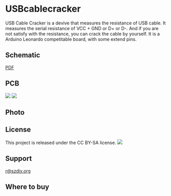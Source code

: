 USBcablecracker
============
USB Cable Cracker is a devive that measures the resistance of USB cable.
It measures the serial resistance of VCC + GND or D+ or D-.
And if you are not satisfy with the resistance, you can crack the cable by yourself.
It is a Arduino Leonardo competitable board, with some extend pins. 

Schematic
------------
[PDF][schem]

PCB
------------
![](https://github.com/danfei/USBcablecracker/raw/master/images/v5f.png)
![](https://github.com/danfei/USBcablecracker/raw/master/images/v5b.png)

Photo
------------

License
------------
This project is released under the CC BY-SA license.
![](https://licensebuttons.net/l/by-sa/3.0/88x31.png)

Support
------------
r@szdiy.org

Where to buy
------------

[schem]:https://github.com/danfei/USBcablecracker/raw/master/USBcablecracker.pdf
